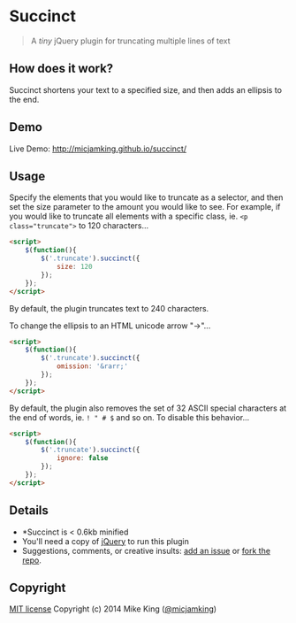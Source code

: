 Succinct
========

> A *tiny* jQuery plugin for truncating multiple lines of text

## How does it work?
Succinct shortens your text to a specified size, and then adds an ellipsis to the end.

## Demo
Live Demo: http://micjamking.github.io/succinct/

## Usage
Specify the elements that you would like to truncate as a selector, and then set the size parameter to the amount you would like to see.
For example, if you would like to truncate all elements with a specific class, ie. `<p class="truncate">` to 120 characters...

```html
<script>
    $(function(){
        $('.truncate').succinct({
            size: 120
        });
    });
</script>
```
By default, the plugin truncates text to 240 characters.

To change the ellipsis to an HTML unicode arrow "&rarr;"...

```html
<script>
    $(function(){
        $('.truncate').succinct({
            omission: '&rarr;'
        });
    });
</script>
```

By default, the plugin also removes the set of 32 ASCII special characters at the end of words, ie. `! " # $` and so on. To disable this behavior...

```html
<script>
    $(function(){
        $('.truncate').succinct({
            ignore: false
        });
    });
</script>
```

## Details
* *Succinct is < 0.6kb minified
* You'll need a copy of [jQuery](http://code.jquery.com/jquery-latest.min.js) to run this plugin
* Suggestions, comments, or creative insults: [add an issue](https://github.com/micjamking/succinct/issues/new) or [fork the repo](https://github.com/micjamking/succinct/fork).

## Copyright
[MIT license](http://opensource.org/licenses/MIT) Copyright (c) 2014 Mike King ([@micjamking](http://twitter.com/micjamking))
